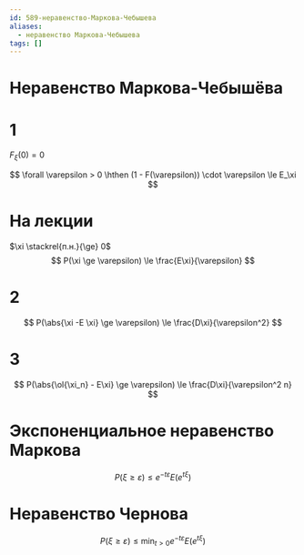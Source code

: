```yaml
---
id: 589-неравенство-Маркова-Чебышева
aliases:
  - неравенство Маркова-Чебышева
tags: []
---
```


# Неравенство Маркова-Чебышёва

# 1

$F_\xi(0) = 0$

$$
\forall \varepsilon > 0 \hthen (1 - F(\varepsilon)) \cdot \varepsilon \le E_\xi
$$

# На лекции
$\xi \stackrel{п.н.}{\ge} 0$
$$
P(\xi \ge \varepsilon) \le \frac{E\xi}{\varepsilon}
$$

# 2
$$
P(\abs{\xi -E \xi} \ge \varepsilon) \le \frac{D\xi}{\varepsilon^2}
$$

# 3

$$
P(\abs{\ol{\xi_n} - E\xi} \ge \varepsilon) \le \frac{D\xi}{\varepsilon^2 n}
$$

# Экспоненциальное неравенство Маркова

$$
P(\xi \ge \varepsilon) \le e^{-t \varepsilon} E(e^{t \xi})
$$

# Неравенство Чернова

$$
P(\xi \ge \varepsilon) \le \min_{t > 0} e^{-t \varepsilon} E(e^{t \xi})
$$
